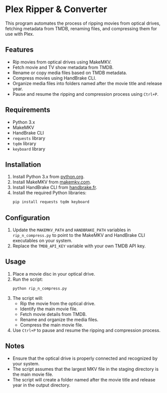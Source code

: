 # Plex Ripper & Converter

This program automates the process of ripping movies from optical drives, fetching metadata from TMDB, renaming files, and compressing them for use with Plex.

## Features

- Rip movies from optical drives using MakeMKV.
- Fetch movie and TV show metadata from TMDB.
- Rename or copy media files based on TMDB metadata.
- Compress movies using HandBrake CLI.
- Organize media files into folders named after the movie title and release year.
- Pause and resume the ripping and compression process using `Ctrl+P`.

## Requirements

- Python 3.x
- MakeMKV
- HandBrake CLI
- `requests` library
- `tqdm` library
- `keyboard` library

## Installation

1. Install Python 3.x from [python.org](https://www.python.org/).
2. Install MakeMKV from [makemkv.com](https://www.makemkv.com/).
3. Install HandBrake CLI from [handbrake.fr](https://handbrake.fr/).
4. Install the required Python libraries:
    ```sh
    pip install requests tqdm keyboard
    ```

## Configuration

1. Update the `MAKEMKV_PATH` and `HANDBRAKE_PATH` variables in `rip_n_compress.py` to point to the MakeMKV and HandBrake CLI executables on your system.
2. Replace the `TMDB_API_KEY` variable with your own TMDB API key.

## Usage

1. Place a movie disc in your optical drive.
2. Run the script:
    ```sh
    python rip_n_compress.py
    ```
3. The script will:
    - Rip the movie from the optical drive.
    - Identify the main movie file.
    - Fetch movie details from TMDB.
    - Rename and organize the media files.
    - Compress the main movie file.
4. Use `Ctrl+P` to pause and resume the ripping and compression process.

## Notes

- Ensure that the optical drive is properly connected and recognized by your system.
- The script assumes that the largest MKV file in the staging directory is the main movie file.
- The script will create a folder named after the movie title and release year in the output directory.